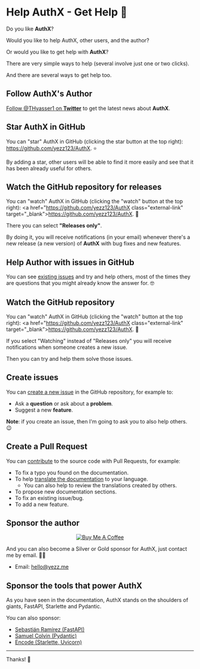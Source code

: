 # Help AuthX - Get Help 🦥

Do you like **AuthX**?

Would you like to help AuthX, other users, and the author?

Or would you like to get help with **AuthX**?

There are very simple ways to help (several involve just one or two clicks).

And there are several ways to get help too.

## Follow AuthX's Author

<a href="https://twitter.com/THyasser1" class="external-link" target="_blank">Follow
@THyasser1 on **Twitter**</a> to get the latest news about **AuthX**.

## Star **AuthX** in GitHub

You can "star" AuthX in GitHub (clicking the star button at the top right):
<a href="https://github.com/yezz123/AuthX" class="external-link" target="_blank">https://github.com/yezz123/AuthX</a>.
⭐️

By adding a star, other users will be able to find it more easily and see that
it has been already useful for others.

## Watch the GitHub repository for releases

You can "watch" AuthX in GitHub (clicking the "watch" button at the top right):
<a href="https://github.com/yezz123/AuthX class="external-link"
target="\_blank">https://github.com/yezz123/AuthX</a>. 👀

There you can select **"Releases only"**.

By doing it, you will receive notifications (in your email) whenever there's a
new release (a new version) of **AuthX** with bug fixes and new features.

## Help Author with issues in GitHub

You can see
<a href="https://github.com/yezz123/AuthX/issues" class="external-link" target="_blank">existing
issues</a> and try and help others, most of the times they are questions that
you might already know the answer for. 🤓

## Watch the GitHub repository

You can "watch" AuthX in GitHub (clicking the "watch" button at the top right):
<a href="https://github.com/yezz123/AuthX class="external-link"
target="\_blank">https://github.com/yezz123/AuthX</a>. 👀

If you select "Watching" instead of "Releases only" you will receive
notifications when someone creates a new issue.

Then you can try and help them solve those issues.

## Create issues

You can
<a href="https://github.com/yezz123/AuthX/issues/new/choose" class="external-link" target="_blank">create
a new issue</a> in the GitHub repository, for example to:

- Ask a **question** or ask about a **problem**.
- Suggest a new **feature**.

**Note**: if you create an issue, then I'm going to ask you to also help others.
😉

## Create a Pull Request

You can [contribute](contributing.md) to the source code with Pull Requests, for
example:

- To fix a typo you found on the documentation.
- To help [translate the documentation](contributing.md) to your language.
  - You can also help to review the translations created by others.
- To propose new documentation sections.
- To fix an existing issue/bug.
- To add a new feature.

## Sponsor the author

<p align="center">
<a href="https://github.com/sponsors/yezz123" target="_blank">
<img src="https://www.pngitem.com/pimgs/m/330-3302960_github-sponsorship-logo-with-smiling-cat-and-heart.png" alt="Buy Me A Coffee"/>
</a>
</p>

And you can also become a Silver or Gold sponsor for AuthX, just contact me by email. 🏅🎉

- Email: <a href="mailto:hello@yezz.me" class="external-link" target="_blank">hello@yezz.me</a>

## Sponsor the tools that power AuthX

As you have seen in the documentation, AuthX stands on the shoulders of giants,
FastAPI, Starlette and Pydantic.

You can also sponsor:

- <a href="https://github.com/sponsors/tiangolo" class="external-link" target="_blank">Sebastián
  Ramírez (FastAPI)</a>
- <a href="https://github.com/sponsors/samuelcolvin" class="external-link" target="_blank">Samuel
  Colvin (Pydantic)</a>
- <a href="https://github.com/sponsors/encode" class="external-link" target="_blank">Encode
  (Starlette, Uvicorn)</a>

---

Thanks! 🚀
